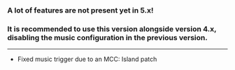 ### **A lot of features are not present yet in 5.x!**
### **It is recommended to use this version alongside version 4.x, disabling the music configuration in the previous version.**

---

* Fixed music trigger due to an MCC: Island patch
